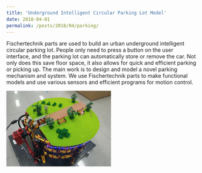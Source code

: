 ```yaml
---
title: 'Underground Intelligent Circular Parking Lot Model'
date: 2018-04-01
permalink: /posts/2018/04/parking/
---
```


Fischertechnik parts are used to build an urban underground intelligent circular parking lot. People only need to press a button on the user interface, and the parking lot can automatically store or remove the car. Not only does this save floor space, it also allows for quick and efficient parking or picking up. The main work is to design and model a novel parking mechanism and system. We use Fischertechnik parts to make functional models and use various sensors and efficient programs for motion control.
<div style="display: flex; align-items: center;">
  <img src='/images/parking.png' style="height: 200px;">
</div>
